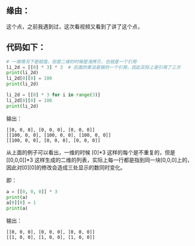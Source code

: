 ## 缘由：

这个点，之前我遇到过，这次看视频又看到了讲了这个点，

## 代码如下：



```python
# 一维情况下是赋值，但是二维的时候是浅拷贝，也就是一个引用
li_2d = [[0] * 3] * 3  # 后面的乘法是做的一个引用，因此实际上是引用了三次
print(li_2d)
li_2d[0][0] = 100
print(li_2d)

li_2d = [[0] * 3 for i in range(3)]
li_2d[0][0] = 100
print(li_2d)
```

输出：

```text
[[0, 0, 0], [0, 0, 0], [0, 0, 0]]
[[100, 0, 0], [100, 0, 0], [100, 0, 0]]
[[100, 0, 0], [0, 0, 0], [0, 0, 0]]
```

从上面的例子可以看出，一维的时候 [0]*3 这样的每个是不重复的，但是 [[0,0,0]]*3 这样生成的二维的列表，实际上每一行都是指到同一块[0,0,0]上的，因此对[0][0]的修改会造成三处显示的数同时变化。

即：

```python
a = [[0, 0, 0]] * 3
print(a)
a[0][0] = 1
print(a)
```

输出：

```
[[0, 0, 0], [0, 0, 0], [0, 0, 0]]
[[1, 0, 0], [1, 0, 0], [1, 0, 0]]
```
